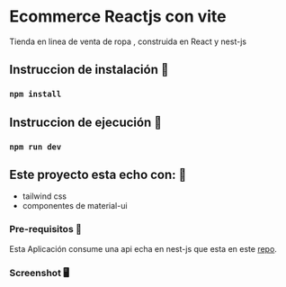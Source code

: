 # Ecommerce Reactjs con vite

Tienda en linea de venta de ropa , construida en React y nest-js

## Instruccion de instalación 🚀

### `npm install`

## Instruccion de ejecución 🚀

### `npm run dev`

## Este proyecto esta echo con: 🚀
- tailwind css
- componentes de material-ui

### Pre-requisitos 🔧

Esta Aplicación consume una api echa en nest-js que esta en este  [repo](https://github.com/juan1996buri/backend-store-prueba).

### Screenshot 🖥️️


